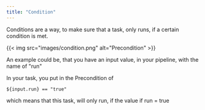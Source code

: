 ```yaml
---
title: "Condition"
---
```


Conditions are a way, to make sure that a task, only runs, if a certain condition is met.

{{< img src="images/condition.png" alt="Precondition" >}}

An example could be, that you have an input value, in your pipeline, with the name of "run"

In your task, you put in the Precondition of 
```
${input.run} == "true"
```
which means that this task, will only run, if the value if run = true
